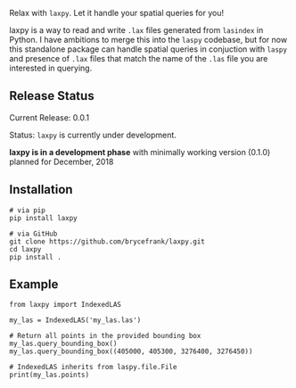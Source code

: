 Relax with `laxpy`. Let it handle your spatial queries for you!

laxpy is a way to read and write `.lax` files generated from `lasindex` in Python. I have ambitions to merge this into
the `laspy` codebase, but for now this standalone package can handle spatial queries in conjuction with `laspy` and 
presence of `.lax` files that match the name of the `.las` file you are interested in querying.


## Release Status

Current Release: 0.0.1

Status: `laxpy` is currently under development.

**laxpy is in a development phase** with minimally working version (0.1.0) planned for December, 2018

## Installation

```{bash}
# via pip
pip install laxpy

# via GitHub
git clone https://github.com/brycefrank/laxpy.git
cd laxpy
pip install .
```

## Example

```{python}
from laxpy import IndexedLAS

my_las = IndexedLAS('my_las.las')

# Return all points in the provided bounding box
my_las.query_bounding_box()
my_las.query_bounding_box((405000, 405300, 3276400, 3276450))

# IndexedLAS inherits from laspy.file.File
print(my_las.points)
```

